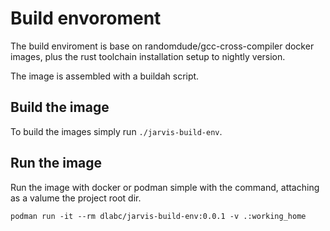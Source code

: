 # Build envoroment

The build enviroment is base on randomdude/gcc-cross-compiler docker images, plus the rust 
toolchain installation setup to nightly version.

The image is assembled with a buildah script.

## Build the image

To build the images simply run ```./jarvis-build-env```.

## Run the image

Run the image with docker or podman simple with the command, attaching as a valume the project root dir.

```shell
podman run -it --rm dlabc/jarvis-build-env:0.0.1 -v .:working_home
```
